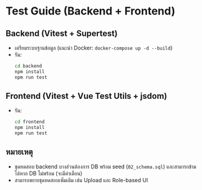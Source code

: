 # Test Guide (Backend + Frontend)

## Backend (Vitest + Supertest)
- เตรียมระบบฐานข้อมูล (แนะนำ Docker: `docker-compose up -d --build`)
- รัน: 
  ```bash
  cd backend
  npm install
  npm run test
  ```

## Frontend (Vitest + Vue Test Utils + jsdom)
- รัน:
  ```bash
  cd frontend
  npm install
  npm run test
  ```

## หมายเหตุ
- ชุดทดสอบ backend บางส่วนต้องการ DB พร้อม seed (`02_schema.sql`) และสามารถข้ามได้หาก DB ไม่พร้อม (จะมีคำเตือน)
- สามารถขยายชุดทดสอบเพิ่มเติม เช่น Upload และ Role-based UI
